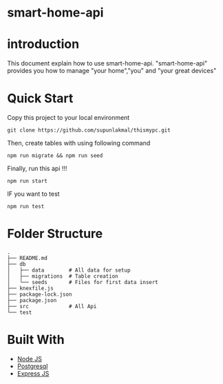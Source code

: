 # smart-home-api

# introduction

This document explain how to use smart-home-api.
"smart-home-api" provides you how to manage "your home","you" and "your great devices"

# Quick Start

Copy this project to your local environment

`git clone https://github.com/supunlakmal/thismypc.git`

Then, create tables with using following command

`npm run migrate && npm run seed`

Finally, run this api !!!

`npm run start`

IF you want to test

`npm run test`

# Folder Structure

```
.
├── README.md
├── db
│   ├── data        # All data for setup
│   ├── migrations  # Table creation
│   └── seeds       # Files for first data insert
├── knexfile.js
├── package-lock.json
├── package.json
├── src             # All Api
└── test
```

# Built With

- [Node JS](https://nodejs.org/en/)
- [Postgresql](https://www.postgresql.org/)
- [Express JS](https://expressjs.com/)
